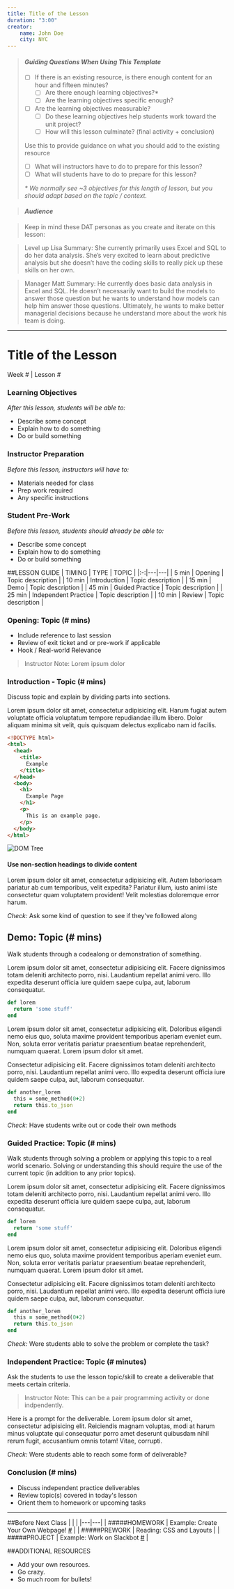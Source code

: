 ```yaml
---
title: Title of the Lesson
duration: "3:00"
creator:
    name: John Doe
    city: NYC
---
```


> #### *Guiding Questions When Using This Template*
>
> - [ ] If there is an existing resource, is there enough content for an hour and fifteen minutes?
>   - [ ] Are there enough learning objectives?*
>   - [ ] Are the learning objectives specific enough?
>
> - [ ] Are the learning objectives measurable?
>   - [ ] Do these learning objectives help students work toward the unit project?
>   - [ ] How will this lesson culminate? (final activity + conclusion)
>
> Use this to provide guidance on what you should add to the existing resource
>
> - [ ] What will instructors have to do to prepare for this lesson?
> - [ ] What will students have to do to prepare for this lesson?
>
> _\* We normally see ~3 objectives for this length of lesson, but you should adapt based on the topic / context._


> #### *Audience*

> Keep in mind these DAT personas as you create and iterate on this lesson:

> Level up Lisa
> Summary: She currently primarily uses Excel and SQL to do her data analysis.   She’s very excited to learn about predictive analysis but she doesn’t have the coding skills to really pick up these skills on her own.

> Manager Matt
> Summary: He currently does basic data analysis in Excel and SQL. He doesn’t necessarily want to build the models to answer those question but he wants to understand how models can help him answer those questions. Ultimately, he wants to make better managerial decisions because he understand more about the work his team is doing.

---

# Title of the Lesson
Week # | Lesson #

### Learning Objectives
*After this lesson, students will be able to:*
- Describe some concept
- Explain how to do something
- Do or build something

### Instructor Preparation
*Before this lesson, instructors will have to:*
- Materials needed for class
- Prep work required
- Any specific instructions

### Student Pre-Work
*Before this lesson, students should already be able to:*
- Describe some concept
- Explain how to do something
- Do or build something

##LESSON GUIDE
| TIMING  | TYPE  | TOPIC  |
|:-:|---|---|
| 5 min  | Opening  | Topic description  |
| 10 min  | Introduction   | Topic description  |
| 15 min  | Demo  | Topic description  |
| 45 min  | Guided Practice  | Topic description  |
| 25 min  | Independent Practice  | Topic description  |
| 10 min  | Review  | Topic description  |

### Opening: Topic (# mins)
- Include reference to last session
- Review of exit ticket and or pre-work if applicable
- Hook / Real-world Relevance

> Instructor Note: Lorem ipsum dolor

### Introduction - Topic (# mins)
Discuss topic and explain by dividing parts into sections.

Lorem ipsum dolor sit amet, consectetur adipisicing elit. Harum fugiat autem voluptate officia voluptatum tempore repudiandae illum libero. Dolor aliquam minima sit velit, quis quisquam delectus explicabo nam id facilis.

```html
<!DOCTYPE html>
<html>
  <head>
    <title>
      Example
    </title>
  </head>
  <body>
    <h1>
      Example Page
    </h1>
    <p>
      This is an example page.
    </p>
  </body>
</html>
```
![DOM Tree](http://www.computerhope.com/jargon/d/dom1.jpg)

#### Use non-section headings to divide content
Lorem ipsum dolor sit amet, consectetur adipisicing elit. Autem laboriosam pariatur ab cum temporibus, velit expedita? Pariatur illum, iusto animi iste consectetur quam voluptatem provident! Velit molestias doloremque error harum.

*Check:* Ask some kind of question to see if they've followed along

## Demo: Topic (# mins)
Walk students through a codealong or demonstration of something. 

Lorem ipsum dolor sit amet, consectetur adipisicing elit. Facere dignissimos totam deleniti architecto porro, nisi. Laudantium repellat animi vero. Illo expedita deserunt officia iure quidem saepe culpa, aut, laborum consequatur.

```ruby
def lorem
  return 'some stuff'
end
```

Lorem ipsum dolor sit amet, consectetur adipisicing elit. Doloribus eligendi nemo eius quo, soluta maxime provident temporibus aperiam eveniet eum. Non, soluta error veritatis pariatur praesentium beatae reprehenderit, numquam quaerat. Lorem ipsum dolor sit amet.

Consectetur adipisicing elit. Facere dignissimos totam deleniti architecto porro, nisi. Laudantium repellat animi vero. Illo expedita deserunt officia iure quidem saepe culpa, aut, laborum consequatur.

```ruby
def another_lorem
  this = some_method(0+2)
  return this.to_json
end
```

*Check:* Have students write out or code their own methods

### Guided Practice: Topic (# mins)
Walk students through solving a problem or applying this topic to a real world scenario. Solving or understanding this should require the use of the current topic (in addition to any prior topics).

Lorem ipsum dolor sit amet, consectetur adipisicing elit. Facere dignissimos totam deleniti architecto porro, nisi. Laudantium repellat animi vero. Illo expedita deserunt officia iure quidem saepe culpa, aut, laborum consequatur.

```ruby
def lorem
  return 'some stuff'
end
```

Lorem ipsum dolor sit amet, consectetur adipisicing elit. Doloribus eligendi nemo eius quo, soluta maxime provident temporibus aperiam eveniet eum. Non, soluta error veritatis pariatur praesentium beatae reprehenderit, numquam quaerat. Lorem ipsum dolor sit amet.

Consectetur adipisicing elit. Facere dignissimos totam deleniti architecto porro, nisi. Laudantium repellat animi vero. Illo expedita deserunt officia iure quidem saepe culpa, aut, laborum consequatur.

```ruby
def another_lorem
  this = some_method(0+2)
  return this.to_json
end
```
*Check:* Were students able to solve the problem or complete the task?

### Independent Practice: Topic (# minutes)
Ask the students to use the lesson topic/skill to create a deliverable that meets certain criteria. 

> Instructor Note: This can be a pair programming activity or done indpendently.

Here is a prompt for the deliverable. Lorem ipsum dolor sit amet, consectetur adipisicing elit. Reiciendis magnam voluptas, modi at harum minus voluptate qui consequatur porro amet deserunt quibusdam nihil rerum fugit, accusantium omnis totam! Vitae, corrupti.

*Check:* Were students able to reach some form of deliverable?

### Conclusion (# mins)
- Discuss independent practice deliverables
- Review topic(s) covered in today's lesson
- Orient them to homework or upcoming tasks

***

##Before Next Class
|   |   |
|---|---|
| #####HOMEWORK  | Example: Create Your Own Webpage! [#](Instructions)  |
| #####PREWORK  | Reading: CSS and Layouts  |
| #####PROJECT  | Example: Work on Slackbot [#](Instructions)  |

##ADDITIONAL RESOURCES
- Add your own resources.
- Go crazy.
- So much room for bullets!
